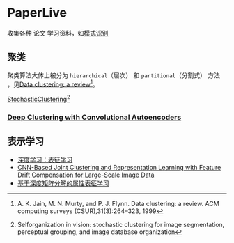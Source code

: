 # PaperLive
收集各种 论文 学习资料，如[模式识别](https://www.sciencedirect.com/journal/pattern-recognition)

## 聚类

聚类算法大体上被分为 `hierarchical`（层次） 和 `partitional`（分割式） 方法 ，见[Data clustering: a review](Clustering/DataClusteringAReview.pdf)[^1]。

[^1]: A. K. Jain, M. N. Murty, and P. J. Flynn. Data clustering: a review. ACM computing surveys (CSUR),31(3):264–323, 1999

[StochasticClustering](Clustering/StochasticClustering.pdf)[^2]

[^2]: Selforganization in vision: stochastic clustering for image segmentation, perceptual grouping, and image
database organization

### [Deep Clustering with Convolutional Autoencoders](https://link.springer.com/chapter/10.1007/978-3-319-70096-0_39)

## 表示学习

- [深度学习：表征学习](https://shartoo.github.io/represationlearning/)
- [CNN-Based Joint Clustering and Representation Learning with Feature Drift Compensation for Large-Scale Image Data ](http://ieeexplore.ieee.org/stamp/stamp.jsp?tp=&arnumber=8017517&tag=1)
- [基于深度矩阵分解的属性表征学习](http://blog.csdn.net/hjimce/article/details/50876956)
